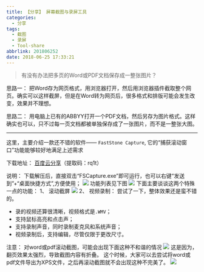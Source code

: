 ```yaml
---
title: 【分享】 屏幕截图与录屏工具
categories:
  - 分享
tags:
  - 截图
  - 录屏
  - Tool-share
abbrlink: 201806252
date: 2018-06-25 17:33:21
---
```


> 有没有办法把多页的Word或PDF文档保存成一整张图片？

思路一：
把Word存为网页格式，用浏览器打开，然后用浏览器插件截取整个网页。确实可以这样截屏，但是在Word转为网页后，很多格式和排版可能会发生改变，效果并不理想。

思路二：
用电脑上已有的ABBYY打开一个PDF文档，然后另存为图片格式。这样确实也可以，只不过每一页文档都被单独保存成了一张图片，而不是一整张大图。

---

这里，主要介绍一款还不错的软件—— `FastStone Capture`, 它的“捕获滚动窗口”功能能够较好地满足上述需求

下载地址：
[百度云分享](https://pan.baidu.com/s/1umdpPUR95f48bOXhrBPDlQ)（提取码：rq1t）

说明：
下载解压后，直接双击“FSCapture.exe”即可运行，也可以右键“发送到”+“桌面快捷方式”,方便使用；
![](http://p7n85i5tr.bkt.clouddn.com/zhouie/img/jt&lp/1.png)
功能列表见下图
![](http://p7n85i5tr.bkt.clouddn.com/zhouie/img/jt&lp/2.png)
下面主要谈谈这两个特殊一点的功能：
1、 滚动截屏
![](http://p7n85i5tr.bkt.clouddn.com/zhouie/img/jt&lp/3.gif)
2、 视频录制：
尝试了一下，整体效果还是蛮不错的。
* 录的视频还算很清晰，视频格式是`.WMV`；
* 支持鼠标高亮和点击声；
* 支持录制声音，同时录制麦克风和系统声音；
* 视频录制后，支持编辑，尽管仅限于更改尺寸。

注意：
对word或pdf滚动截图，可能会出现下面这种不和谐的情况
![](http://p7n85i5tr.bkt.clouddn.com/zhouie/img/jt&lp/4.png)
这是因为，翻页效果太强烈，导致截图内容有折叠。
这个时候，大家可以去尝试将word或pdf文件导出为XPS文件，之后再滚动截图就不会出现这种不完美了。
![](http://p7n85i5tr.bkt.clouddn.com/zhouie/img/jt&lp/5.png)